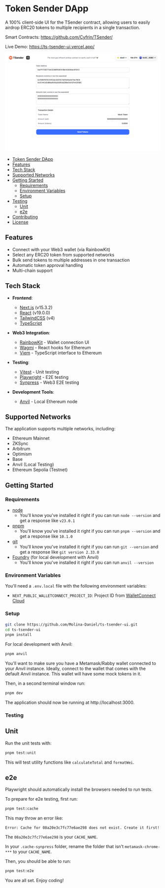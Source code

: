 # Token Sender DApp

A 100% client-side UI for the TSender contract, allowing users to easily airdrop ERC20 tokens to multiple recipients in a single transaction.

Smart Contracts: https://github.com/Cyfrin/TSender/

Live Demo: https://ts-tsender-ui.vercel.app/

![TSender UI](public/ts-tsender-ui.png)

- [Token Sender DApp](#token-sender-dapp)
- [Features](#features)
- [Tech Stack](#tech-stack)
- [Supported Networks](#supported-networks)
- [Getting Started](#getting-started)
  - [Requirements](#requirements)
  - [Environment Variables](#environment-variables)
  - [Setup](#setup)
- [Testing](#testing)
  - [Unit](#unit)
  - [e2e](#e2e)
- [Contributing](#contributing)
- [License](#license)

## Features

- Connect with your Web3 wallet (via RainbowKit)
- Select any ERC20 token from supported networks
- Bulk send tokens to multiple addresses in one transaction
- Automatic token approval handling
- Multi-chain support

## Tech Stack

- **Frontend**:

  - [Next.js](https://nextjs.org/) (v15.3.2)
  - [React](https://reactjs.org/) (v19.0.0)
  - [TailwindCSS](https://tailwindcss.com/) (v4)
  - [TypeScript](https://www.typescriptlang.org/)

- **Web3 Integration**:

  - [RainbowKit](https://www.rainbowkit.com/) - Wallet connection UI
  - [Wagmi](https://wagmi.sh/) - React hooks for Ethereum
  - [Viem](https://viem.sh/) - TypeScript interface to Ethereum

- **Testing**:

  - [Vitest](https://vitest.dev/) - Unit testing
  - [Playwright](https://playwright.dev/) - E2E testing
  - [Synpress](https://github.com/synthetixio/synpress) - Web3 E2E testing

- **Development Tools**:
  - [Anvil](https://github.com/foundry-rs/foundry/tree/master/anvil) - Local Ethereum node

## Supported Networks

The application supports multiple networks, including:

- Ethereum Mainnet
- ZKSync
- Arbitrum
- Optimism
- Base
- Anvil (Local Testing)
- Ethereum Sepolia (Testnet)

## Getting Started

### Requirements

- [node](https://nodejs.org/en/download)
  - You'll know you've installed it right if you can run `node --version` and get a response like `v23.0.1`
- [pnpm](https://pnpm.io/)
  - You'll know you've installed it right if you can run `pnpm --version` and get a response like `10.1.0`
- [git](https://git-scm.com/downloads)
  - You'll know you've installed it right if you can run `git --version` and get a response like `git version 2.33.0`
- [Foundry](https://book.getfoundry.sh/getting-started/installation) (for local development with Anvil)
  - You'll know you've installed it right if you can run `anvil --version`

### Environment Variables

You'll need a `.env.local` file with the following environment variables:

- `NEXT_PUBLIC_WALLETCONNECT_PROJECT_ID`: Project ID from [WalletConnect Cloud](https://cloud.walletconnect.com/)

### Setup

```bash
git clone https://github.com/Molina-Daniel/ts-tsender-ui.git
cd ts-tsender-ui
pnpm install
```

For local development with Anvil:

```bash
pnpm anvil
```

You'll want to make sure you have a Metamask/Rabby wallet connected to your Anvil instance. Ideally, connect to the wallet that comes with the default Anvil instance. This wallet will have some mock tokens in it.

Then, in a second terminal window run:

```bash
pnpm dev
```

The application should now be running at http://localhost:3000.

### Testing

## Unit

Run the unit tests with:

```bash
pnpm test:unit
```

This will test utility functions like `calculateTotal` and `formatWei`.

## e2e

Playwright should automatically install the browsers needed to run tests.

To prepare for e2e testing, first run:

```bash
pnpm test:cache
```

This may throw an error like:

```
Error: Cache for 08a20e3c7fc77e6ae298 does not exist. Create it first!
```

The `08a20e3c7fc77e6ae298` is your `CACHE_NAME`.

In your `.cache-synpress` folder, rename the folder that isn't `metamask-chrome-***` to your `CACHE_NAME`.

Then, you should be able to run:

```bash
pnpm test:e2e
```

You are all set. Enjoy coding!
